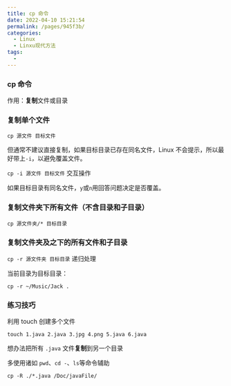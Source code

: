 ```yaml
---
title: cp 命令
date: 2022-04-10 15:21:54
permalink: /pages/945f3b/
categories:
  - Linux
  - Linxu现代方法
tags:
  - 
---
```

### cp 命令

作用：**复制**文件或目录

### 复制单个文件

`cp 源文件 目标文件`

但通常不建议直接复制，如果目标目录已存在同名文件，Linux 不会提示，所以最好带上`-i`，以避免覆盖文件。

`cp -i 源文件 目标文件` 交互操作

如果目标目录有同名文件，`y`或`n`用回答问题决定是否覆盖。



### 复制文件夹下所有文件（不含目录和子目录）

`cp 源文件夹/* 目标目录`

### 复制文件夹及之下的所有文件和子目录

`cp -r 源文件夹 目标目录` 递归处理

当前目录为目标目录：

```shell
cp -r ~/Music/Jack .
```



### 练习技巧

利用 touch 创建多个文件

```shell
touch 1.java 2.java 3.jpg 4.png 5.java 6.java
```

想办法把所有 `.java` 文件**复制**到另一个目录

多使用诸如 `pwd`、`cd -`、`ls`等命令辅助	

```shell
cp -R ./*.java /Doc/javaFile/
```

